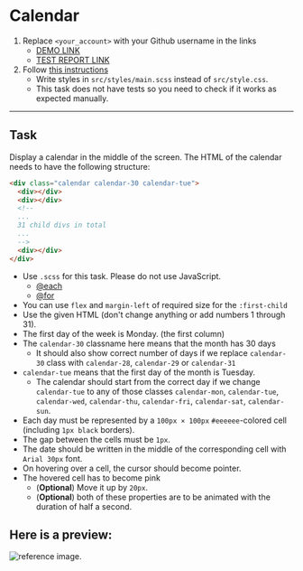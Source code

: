 # Calendar
1. Replace `<your_account>` with your Github username in the links
    - [DEMO LINK](https://andriiFront.github.io/layout_calendar/)
    - [TEST REPORT LINK](https://andriiFront.github.io/layout_calendar/report/html_report/)
2. Follow [this instructions](https://mate-academy.github.io/layout_task-guideline/)
    - Write styles in `src/styles/main.scss` instead of `src/style.css`.
    - This task does not have tests so you need to check if it works as expected manually.
___

## Task
Display a calendar in the middle of the screen. The HTML of the calendar needs to have the following structure:
```html
<div class="calendar calendar-30 calendar-tue">
  <div></div>
  <div></div>
  <!--
  ...
  31 child divs in total
  ...
  -->
  <div></div>
</div>
```
- Use `.scss` for this task. Please do not use JavaScript.
  - [@each](https://sass-lang.com/documentation/at-rules/control/each)
  - [@for](https://sass-lang.com/documentation/at-rules/control/for)
- You can use `flex` and `margin-left` of required size for the `:first-child`
- Use the given HTML (don't change anything or add numbers 1 through 31).
- The first day of the week is Monday. (the first column)
- The `calendar-30` classname here means that the month has 30 days
  - It should also show correct number of days if we replace `calendar-30` class with `calendar-28`, `calendar-29` or `calendar-31`
- `calendar-tue` means that the first day of the month is Tuesday.
  - The calendar should start from the correct day if we change `calendar-tue` to any of those classes `calendar-mon`, `calendar-tue`, `calendar-wed`, `calendar-thu`, `calendar-fri`, `calendar-sat`, `calendar-sun`.
- Each day must be represented by a `100px × 100px` `#eeeeee`-colored cell (including `1px black` borders).
- The gap between the cells must be `1px`.
- The date should be written in the middle of the corresponding cell with `Arial 30px` font.
- On hovering over a cell, the cursor should become pointer.
- The hovered cell has to become pink
  - (**Optional**) Move it up by `20px`.
  - (**Optional**) both of these properties are to be animated with the duration of half a second.

## Here is a preview:
![reference image](reference.png).

